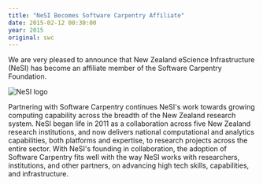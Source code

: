 ```yaml
---
title: "NeSI Becomes Software Carpentry Affiliate"
date: 2015-02-12 00:30:00
year: 2015
original: swc
---
```

<p>
  We are very pleased to announce that
  New Zealand eScience Infrastructure (NeSI)
  has become an affiliate member of the Software Carpentry Foundation.
</p>
<p>
  <img src="{{'/files/2015/02/nesi.png' | relative_url}}" alt="NeSI logo" />
</p>
<p>
  Partnering with Software Carpentry continues NeSI's work
  towards growing computing capability across the breadth of the New Zealand research system.
  NeSI began life in 2011 as a collaboration across five New Zealand research institutions,
  and now delivers national computational and analytics capabilities,
  both platforms and expertise,
  to research projects across the entire sector.
  With NeSI's founding in collaboration,
  the adoption of Software Carpentry fits well with the way NeSI works with researchers, institutions, and other partners,
  on advancing high tech skills, capabilities, and infrastructure.
</p>
